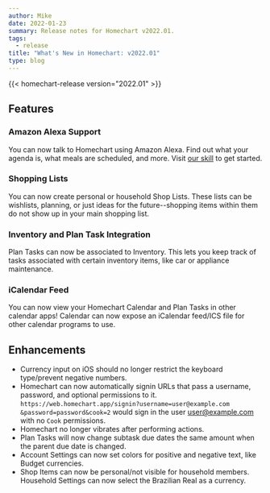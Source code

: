 ```yaml
---
author: Mike
date: 2022-01-23
summary: Release notes for Homechart v2022.01.
tags:
  - release
title: "What's New in Homechart: v2022.01"
type: blog
---
```


{{< homechart-release version="2022.01" >}}

## Features

### Amazon Alexa Support

You can now talk to Homechart using Amazon Alexa. Find out what your agenda is, what meals are scheduled, and more. Visit [our skill](https://alexa-skills.amazon.com/apis/custom/skills/amzn1.ask.skill.86c4726c-cb8f-45cc-bd15-39d808d6422e/launch) to get started.

### Shopping Lists

You can now create personal or household Shop Lists. These lists can be wishlists, planning, or just ideas for the future--shopping items within them do not show up in your main shopping list.

### Inventory and Plan Task Integration

Plan Tasks can now be associated to Inventory. This lets you keep track of tasks associated with certain inventory items, like car or appliance maintenance.

### iCalendar Feed

You can now view your Homechart Calendar and Plan Tasks in other calendar apps! Calendar can now expose an iCalendar feed/ICS file for other calendar programs to use.

## Enhancements

- Currency input on iOS should no longer restrict the keyboard type/prevent negative numbers.
- Homechart can now automatically signin URLs that pass a username, password, and optional permissions to it. `https://web.homechart.app/signin?username=user@example.com &password=password&cook=2` would sign in the user user@example.com with no `Cook` permissions.
- Homechart no longer vibrates after performing actions.
- Plan Tasks will now change subtask due dates the same amount when the parent due date is changed.
- Account Settings can now set colors for positive and negative text, like Budget currencies.
- Shop Items can now be personal/not visible for household members.
Household Settings can now select the Brazilian Real as a currency.
